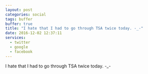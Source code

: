 ```yaml
---
layout: post
categories: social
tags: buffer
buffer: true
title: "I hate that I had to go through TSA twice today. -_-"
date: 2016-12-02 12:37:11
services: 
  - twitter
  - google
  - facebook
---
```

I hate that I had to go through TSA twice today. -_-
